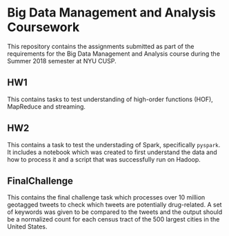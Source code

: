 # Big Data Management and Analysis Coursework

This repository contains the assignments submitted as part of the requirements for the Big Data Management and Analysis course during the Summer 2018 semester at NYU CUSP.

## HW1
This contains tasks to test understanding of high-order functions (HOF), MapReduce and streaming.

## HW2
This contains a task to test the understading of Spark, specifically `pyspark`. It includes a notebook which was created to first understand the data and how to process it and a script that was successfully run on Hadoop.

## FinalChallenge
This contains the final challenge task which processes over 10 million geotagged tweets to check which tweets are potentially drug-related. A set of keywords was given to be compared to the tweets and the output should be a normalized count for each census tract of the 500 largest cities in the United States.
